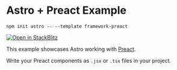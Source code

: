 # Astro + Preact Example

```
npm init astro -- --template framework-preact
```

[![Open in StackBlitz](https://developer.stackblitz.com/img/open_in_stackblitz.svg)](https://stackblitz.com/github/snowpackjs/astro/tree/latest/examples/framework-preact)

This example showcases Astro working with [Preact](https://preactjs.com).

Write your Preact components as `.jsx` or `.tsx` files in your project.
